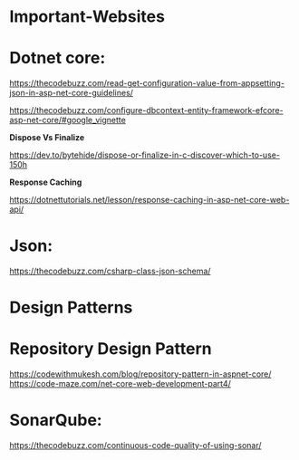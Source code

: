 # Important-Websites
# Dotnet core:
https://thecodebuzz.com/read-get-configuration-value-from-appsetting-json-in-asp-net-core-guidelines/

https://thecodebuzz.com/configure-dbcontext-entity-framework-efcore-asp-net-core/#google_vignette

**Dispose Vs Finalize**

https://dev.to/bytehide/dispose-or-finalize-in-c-discover-which-to-use-150h

**Response Caching**

https://dotnettutorials.net/lesson/response-caching-in-asp-net-core-web-api/

# Json:
https://thecodebuzz.com/csharp-class-json-schema/

# Design Patterns
# Repository Design Pattern
https://codewithmukesh.com/blog/repository-pattern-in-aspnet-core/
https://code-maze.com/net-core-web-development-part4/

# SonarQube:
https://thecodebuzz.com/continuous-code-quality-of-using-sonar/

